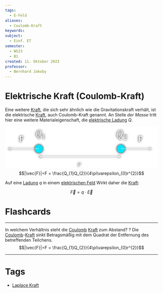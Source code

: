 ```yaml
---
tags:
  - E-Feld
aliases:
  - Coulomb-Kraft
keywords: 
subject:
  - Einf. ET
semester:
  - WS23
  - B1
created: 11. Oktober 2023
professor:
  - Bernhard Jakoby
---
```

 

# Elektrische Kraft (Coulomb-Kraft)

Eine weitere [Kraft](../Physik/Kraft.md), die sich sehr ähnlich wie die Gravitationskraft verhält, ist die elektrische [Kraft](../Physik/Kraft.md), auch Coulomb-Kraft genannt. An Stelle *der Masse* tritt hier eine weitere Materialeigenschaft, die [elektrische Ladung](elektrische%20Ladung.md) $Q$.

![invert_light|525](assets/EKraft.png)
$$|\vec{F}|=F = \frac{Q_{1}Q_{2}}{4\pi\varepsilon_{0}r^{2}}$$

Auf eine [Ladung](elektrisches%20Feld.md) $q$ in einem [elektrischen Feld](elektrisches%20Feld.md) Wirkt daher die [Kraft](../Physik/Kraft.md):

$$\vec{F} = q\cdot \vec{E}$$

# Flashcards

---

In welchem Verhältnis steht die [Coulomb](elektrische%20Ladung.md) [Kraft](../Physik/Kraft.md) zum Abstand?
?
Die [Coulomb](elektrische%20Ladung.md)-[Kraft](../Physik/Kraft.md) sinkt Betragsmäßig mit dem Quadrat der Entfernung des betreffenden Teilchens.
$$|\vec{F}|=F = \frac{Q_{1}Q_{2}}{4\pi\varepsilon_{0}r^{2}}$$
<!--SR:!2024-03-28,20,270-->

---

# Tags

- [Laplace Kraft](Laplace-Kraft.md)